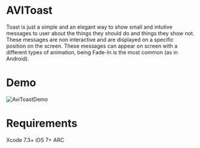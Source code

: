 # AVIToast
Toast is just a simple and an elegant way to show small and intutive messages to user about the things they should do and things they show not. These messages are non interactive and are displayed on a specific position on the screen. These messages can appear on screen with a different types of animation, being Fade-In is the most common (as in Android).

# Demo
![AviToastDemo](https://raw.githubusercontent.com/avistyles/AVIToast/master/AVIToastExampleGif.gif)

# Requirements
Xcode 7.3+
iOS 7+
ARC
